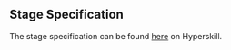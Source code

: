 ## Stage Specification

The stage specification can be found [here](https://hyperskill.org/projects/40/stages/210/implement) on Hyperskill.